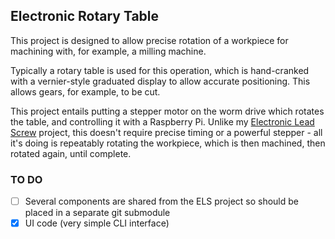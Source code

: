 ## Electronic Rotary Table
This project is designed to allow precise rotation of a
workpiece for machining with, for example, a milling
machine.

Typically a rotary table is used for this operation,
which is hand-cranked with a vernier-style graduated
display to allow accurate positioning. This allows
gears, for example, to be cut.

This project entails putting a stepper motor on the
worm drive which rotates the table, and controlling it
with a Raspberry Pi. Unlike my [Electronic Lead Screw](https://github.com/md81544/electronicLeadScrew/)
project, this doesn't require precise timing or a
powerful stepper - all it's doing is repeatably rotating
the workpiece, which is then machined, then rotated
again, until complete.

### TO DO
- [ ] Several components are shared from the ELS project so should be placed in a separate git submodule
- [X] UI code (very simple CLI interface)
